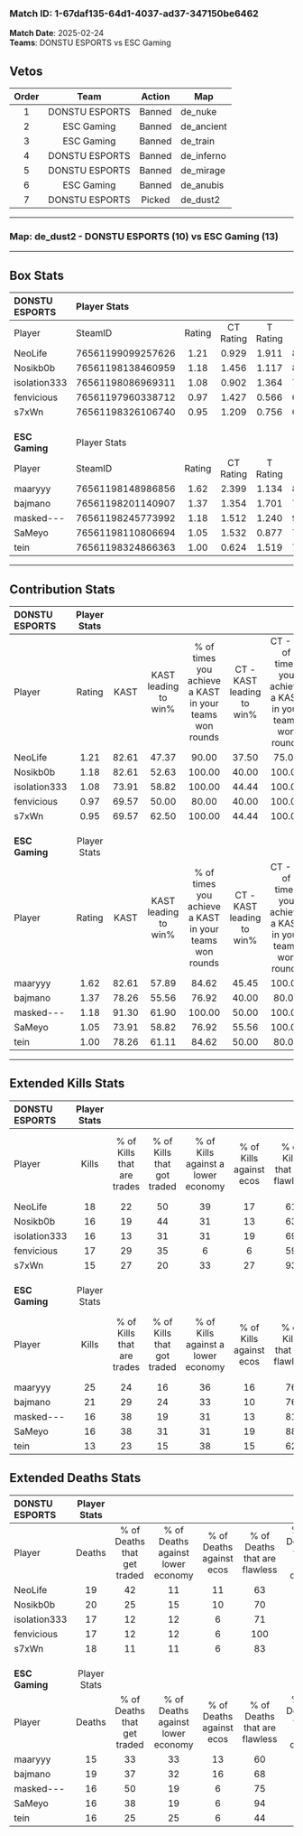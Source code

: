 ### Match ID: 1-67daf135-64d1-4037-ad37-347150be6462  
**Match Date**: 2025-02-24  
**Teams**: DONSTU ESPORTS vs ESC Gaming  

## Vetos  

| Order | Team | Action | Map |
| :---: | :--: | :----: | --- |
| 1 | DONSTU ESPORTS | Banned | de_nuke |
| 2 | ESC Gaming | Banned | de_ancient |
| 3 | ESC Gaming | Banned | de_train |
| 4 | DONSTU ESPORTS | Banned | de_inferno |
| 5 | DONSTU ESPORTS | Banned | de_mirage |
| 6 | ESC Gaming | Banned | de_anubis |
| 7 | DONSTU ESPORTS | Picked | de_dust2 |

---  

### **Map**: de_dust2 - DONSTU ESPORTS (10) vs ESC Gaming (13)  
---  

## Box Stats  

| **DONSTU ESPORTS** | Player Stats      |        |           |          |       |       |       |         |        |      |     |
| :- | :- | :-: | :-: | :-: | :-: | :-: | :-: | :-: | :-: | :-: | :-: |
| Player             | SteamID           | Rating | CT Rating | T Rating | KAST  |  ADR  | Kills | Assists | Deaths | K/D  | HS% |
| NeoLife            | 76561199099257626 |  1.21  |   0.929   |  1.911   | 82.61 | 88.1  |  18   |    7    |   19   | 0.95 | 33  |
| Nosikb0b           | 76561198138460959 |  1.18  |   1.456   |  1.117   | 82.61 | 100.7 |  16   |   12    |   20   | 0.80 | 37  |
| isolation333       | 76561198086969311 |  1.08  |   0.902   |  1.364   | 73.91 | 77.0  |  16   |    5    |   17   | 0.94 | 56  |
| fenvicious         | 76561197960338712 |  0.97  |   1.427   |  0.566   | 69.57 | 46.7  |  17   |    1    |   17   | 1.00 | 52  |
| s7xWn              | 76561198326106740 |  0.95  |   1.209   |  0.756   | 69.57 | 63.9  |  15   |    6    |   18   | 0.83 | 46  |
|                    |                   |        |           |          |       |       |       |         |        |      |     |
|                    |                   |        |           |          |       |       |       |         |        |      |     |
|                    |                   |        |           |          |       |       |       |         |        |      |     |
| **ESC Gaming**     | Player Stats      |        |           |          |       |       |       |         |        |      |     |
| Player             | SteamID           | Rating | CT Rating | T Rating | KAST  |  ADR  | Kills | Assists | Deaths | K/D  | HS% |
| maaryyy            | 76561198148986856 |  1.62  |   2.399   |  1.134   | 82.61 | 106.5 |  25   |    6    |   15   | 1.67 | 56  |
| bajmano            | 76561198201140907 |  1.37  |   1.354   |  1.701   | 78.26 | 112.7 |  21   |    7    |   19   | 1.11 | 52  |
| masked---          | 76561198245773992 |  1.18  |   1.512   |  1.240   | 91.30 | 65.2  |  16   |    4    |   16   | 1.00 | 81  |
| SaMeyo             | 76561198110806694 |  1.05  |   1.532   |  0.877   | 73.91 | 64.5  |  16   |    3    |   16   | 1.00 | 43  |
| tein               | 76561198324866363 |  1.00  |   0.624   |  1.519   | 78.26 | 69.3  |  13   |    6    |   16   | 0.81 | 61  |
---  

## Contribution Stats  

| **DONSTU ESPORTS** | Player Stats |       |                      |                                                        |                           |                                                             |                          |                                                            |
| :- | :-: | :-: | :-: | :-: | :-: | :-: | :-: | :-: |
| Player             |    Rating    | KAST  | KAST leading to win% | % of times you achieve a KAST in your teams won rounds | CT - KAST leading to win% | CT - % of times you achieve a KAST in your teams won rounds | T - KAST leading to win% | T - % of times you achieve a KAST in your teams won rounds |
| NeoLife            |     1.21     | 82.61 |        47.37         |                         90.00                          |           37.50           |                            75.00                            |          54.55           |                           100.00                           |
| Nosikb0b           |     1.18     | 82.61 |        52.63         |                         100.00                         |           40.00           |                           100.00                            |          66.67           |                           100.00                           |
| isolation333       |     1.08     | 73.91 |        58.82         |                         100.00                         |           44.44           |                           100.00                            |          75.00           |                           100.00                           |
| fenvicious         |     0.97     | 69.57 |        50.00         |                         80.00                          |           40.00           |                           100.00                            |          66.67           |                           66.67                            |
| s7xWn              |     0.95     | 69.57 |        62.50         |                         100.00                         |           44.44           |                           100.00                            |          85.71           |                           100.00                           |
|                    |              |       |                      |                                                        |                           |                                                             |                          |                                                            |
|                    |              |       |                      |                                                        |                           |                                                             |                          |                                                            |
|                    |              |       |                      |                                                        |                           |                                                             |                          |                                                            |
| **ESC Gaming**     | Player Stats |       |                      |                                                        |                           |                                                             |                          |                                                            |
| Player             |    Rating    | KAST  | KAST leading to win% | % of times you achieve a KAST in your teams won rounds | CT - KAST leading to win% | CT - % of times you achieve a KAST in your teams won rounds | T - KAST leading to win% | T - % of times you achieve a KAST in your teams won rounds |
| maaryyy            |     1.62     | 82.61 |        57.89         |                         84.62                          |           45.45           |                           100.00                            |          75.00           |                           75.00                            |
| bajmano            |     1.37     | 78.26 |        55.56         |                         76.92                          |           40.00           |                            80.00                            |          75.00           |                           75.00                            |
| masked---          |     1.18     | 91.30 |        61.90         |                         100.00                         |           50.00           |                           100.00                            |          72.73           |                           100.00                           |
| SaMeyo             |     1.05     | 73.91 |        58.82         |                         76.92                          |           55.56           |                           100.00                            |          62.50           |                           62.50                            |
| tein               |     1.00     | 78.26 |        61.11         |                         84.62                          |           50.00           |                            80.00                            |          70.00           |                           87.50                            |
---  

## Extended Kills Stats  

| **DONSTU ESPORTS** | Player Stats |                            |                            |                                    |                         |                              |                                 |                                       |                    |           |
| :- | :-: | :-: | :-: | :-: | :-: | :-: | :-: | :-: | :-: | :-: |
| Player             |    Kills     | % of Kills that are trades | % of Kills that got traded | % of Kills against a lower economy | % of Kills against ecos | % of Kills that are flawless | % of Kills that are close duels | % of Kills that are assisted by flash | Pistol Round Kills | AWP Kills |
| NeoLife            |      18      |             22             |             50             |                 39                 |           17            |              61              |               11                |                  11                   |         1          |     3     |
| Nosikb0b           |      16      |             19             |             44             |                 31                 |           13            |              63              |                6                |                   6                   |         1          |     1     |
| isolation333       |      16      |             13             |             31             |                 31                 |           19            |              69              |                6                |                   6                   |         0          |     1     |
| fenvicious         |      17      |             29             |             35             |                 6                  |            6            |              59              |                0                |                   6                   |         0          |     1     |
| s7xWn              |      15      |             27             |             20             |                 33                 |           27            |              93              |                7                |                   0                   |         7          |     0     |
|                    |              |                            |                            |                                    |                         |                              |                                 |                                       |                    |           |
|                    |              |                            |                            |                                    |                         |                              |                                 |                                       |                    |           |
|                    |              |                            |                            |                                    |                         |                              |                                 |                                       |                    |           |
| **ESC Gaming**     | Player Stats |                            |                            |                                    |                         |                              |                                 |                                       |                    |           |
| Player             |    Kills     | % of Kills that are trades | % of Kills that got traded | % of Kills against a lower economy | % of Kills against ecos | % of Kills that are flawless | % of Kills that are close duels | % of Kills that are assisted by flash | Pistol Round Kills | AWP Kills |
| maaryyy            |      25      |             24             |             16             |                 36                 |           16            |              76              |               12                |                   8                   |         1          |     4     |
| bajmano            |      21      |             29             |             24             |                 33                 |           10            |              76              |                5                |                  10                   |         0          |     2     |
| masked---          |      16      |             38             |             19             |                 31                 |           13            |              81              |                6                |                   6                   |         1          |     0     |
| SaMeyo             |      16      |             38             |             31             |                 31                 |           19            |              88              |                0                |                   0                   |         7          |     3     |
| tein               |      13      |             23             |             15             |                 38                 |           15            |              62              |                8                |                   0                   |         0          |     1     |
## Extended Deaths Stats  

| **DONSTU ESPORTS** | Player Stats |                             |                                   |                          |                               |                            |                           |               |
| :- | :-: | :-: | :-: | :-: | :-: | :-: | :-: | :-: |
| Player             |    Deaths    | % of Deaths that get traded | % of Deaths against lower economy | % of Deaths against ecos | % of Deaths that are flawless | % of Deaths that are close | % of Deaths while blinded | Deaths to AWP |
| NeoLife            |      19      |             42              |                11                 |            11            |              63               |             11             |            11             |       0       |
| Nosikb0b           |      20      |             25              |                15                 |            10            |              70               |             10             |             5             |       3       |
| isolation333       |      17      |             12              |                12                 |            6             |              71               |             6              |             0             |       1       |
| fenvicious         |      17      |             12              |                12                 |            6             |              100              |             0              |             6             |       4       |
| s7xWn              |      18      |             11              |                11                 |            6             |              83               |             6              |             6             |       1       |
|                    |              |                             |                                   |                          |                               |                            |                           |               |
|                    |              |                             |                                   |                          |                               |                            |                           |               |
|                    |              |                             |                                   |                          |                               |                            |                           |               |
| **ESC Gaming**     | Player Stats |                             |                                   |                          |                               |                            |                           |               |
| Player             |    Deaths    | % of Deaths that get traded | % of Deaths against lower economy | % of Deaths against ecos | % of Deaths that are flawless | % of Deaths that are close | % of Deaths while blinded | Deaths to AWP |
| maaryyy            |      15      |             33              |                33                 |            13            |              60               |             0              |             0             |       1       |
| bajmano            |      19      |             37              |                32                 |            16            |              68               |             16             |            11             |       2       |
| masked---          |      16      |             50              |                19                 |            6             |              75               |             0              |             0             |       1       |
| SaMeyo             |      16      |             38              |                19                 |            6             |              94               |             0              |             6             |       3       |
| tein               |      16      |             25              |                25                 |            6             |              44               |             13             |            13             |       2       |
